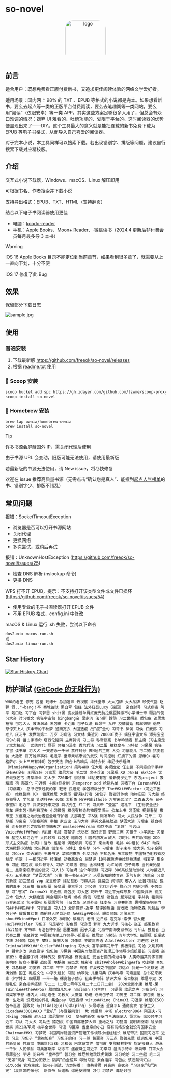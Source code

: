 # so-novel

<div align="center">
  <img src="assets/logo-1.ico" alt="logo" style="width: 128px; border-radius: 25px">
</div>

## 前言

适合用户：既想免费看正版付费新书，又追求更佳阅读体验的网络文学爱好者。

适用场景：国内网上 98% 的 TXT 、EPUB 等格式的小说都是完本。如果想看新书，要么去起点等一类的正版平台付费阅读，要么去笔趣阁等一类网站，要么用“阅读”（仅限安卓）等一类
APP。其实这些方案足够很多人用了，但总会有众口难调的情况：嫌弃 UI
难看的、吐槽功能的、受限于平台的。这时阅读器的优势便显现出来了——DIY。这个工具最大的意义就是能把连载的新书免费下载为 EPUB
等电子书格式，从而导入自己喜爱的阅读器。

对于完本小说，本工具同样可以搜索下载。若出现错别字、排版等问题，建议自行搜索下载对应精校版。

## 介绍

交互式小说下载器，Windows、macOS、Linux 解压即用

可根据书名、作者搜索并下载小说

支持导出格式：EPUB、TXT、HTML（支持翻页）

结合以下电子书阅读器使用更佳

- 电脑：[koodo-reader](https://www.koodoreader.com/zh)
- 手机：[Apple Books](https://www.apple.com/apple-books/)、[Moon+ Reader](https://moondownload.com/chinese.html)、<del>
  微信读书</del>（2024.4 更新后非付费会员每月最多导 3 本书）

> [!WARNING]
>
> iOS 16 Apple Books 目录不能定位到当前章节，如果看到很多章了，就需要从上一直向下划，十分不便
>
> iOS 17 修复了此 Bug

## 效果

保留部分下载日志

![sample.jpg](assets/sample.jpg)

## 使用

### 普通安装

1. 下载最新版 https://github.com/freeok/so-novel/releases
2. 根据 [readme.txt](input%2Freadme.txt) 使用

### 🍨 Scoop 安装

```bash
scoop bucket add spc https://gh.idayer.com/github.com/lzwme/scoop-proxy-cn
scoop install so-novel
```

### 🍺 Homebrew 安装

```bash
brew tap ownia/homebrew-ownia
brew install so-novel
```

> [!TIP]
>
> 许多书源会屏蔽国外 IP，需关闭代理后使用
>
> 由于书源 URL 会变动，旧版可能无法使用，请使用最新版
>
> 若最新版的书源无法使用，请 New issue，将尽快修复
>
> 欢迎在 issue 推荐高质量书源（无需点击“确认您是真人”、能搜到[起点人气榜单](https://www.qidian.com/rank/)的书、错别字少、排版不错乱）

## 常见问题

报错：SocketTimeoutException

- 浏览器是否可以打开书源网站
- 关闭代理
- 更换网络
- 多次尝试，或稍后再试

报错：UnknownHostException (https://github.com/freeok/so-novel/issues/25)

- 检查 DNS 解析 (nslookup 命令)
- 更换 DNS

WPS 打不开 EPUB，提示：不支持打开该类型文件或文件已损坏 (https://github.com/freeok/so-novel/issues/54)

- 使用专业的电子书阅读器打开 EPUB 文件
- 不用 EPUB 格式，config.ini 中修改

macOS & Linux 运行 .sh 失败，尝试以下命令

 ```bash
 dos2unix macos-run.sh
 或
 dos2unix linux-run.sh
 ```

## Star History

[![Star History Chart](https://api.star-history.com/svg?repos=freeok/so-novel&type=Date)](https://star-history.com/#freeok/so-novel&Date)

## 防护测试 [(GitCode 的无耻行为)](https://www.cnblogs.com/gt-it/p/18271287)

```text
WHO的君王 修宪 包皇 戏博士 总加速师 云视察 末代皇帝 大大招牌 大大品牌 颐使气指 赵弹 假.."~bang！卒 秦城监狱 黑白翠 包经 法外狂徒Lucy（德国） 亲自封号 习式病毒 阿平 戴口赵 习下台 习梦思 shit侯 宽衣撸绣单肩扛麦光腚拉碾歪脖撒币小学博士帝 颐指气使 习大帝 讨习檄文 疯狂宇宙包 bingbang帝 梁家河 法习斯 蹄防 习二世胡亥 悉包皮 追思焦裕禄 包包大人 坡涛汹涌 系包皮 卡近菲 包子兵法 截颈平 九评 疫情蔓延 翡翠娘娘 退党 恐惊天上人 庆丰帝的千秋梦 通商宽衣 大国造疫 战“疫”金句 习背书 屎侯 习侯 扛麦郎 习老八 灰习牛 袁世凯第二 万岁 习病法 习大林 集近闭 20000T麦子 疯狂宇宙大帝 添宪宝宝 习尔布特 狙击手待命 塔西佗陷阱 主席贺词 刁二将 称帝修宪 书单吟诵者 彭主席（习主席走了太太接班） 武统时代 尼哥 领袖习澡水 粪坑兵法 习二蛋 糟糕皇帝 习特勒 习呆呆 疯狂宇宙 读书单 习犬犬 一天游泳一千米 禁评封号 做N届的主席 大兔 习低能儿 刁二婚 抗麦套装 大撒币 百万雄师事件 毛进平 皇帝亲临忠诚的武汉 时间控制 红旗下的蛋 恩维尔·霍习 格萨尔 头上三尺有神明 包子宪法 阳台上的哨兵 维持会长 维尼快乐组织（Winnie##Happy##Organization）简称WHO 任大炮 央视姓党 任志强 不同意的举手##没有##没有 无限连任 习家军 维尼大帝 毛二世 席子兵法 习尿瓶 XD 习正日 花花公子 世界最强乞丐 清华毕业 习太孑 720事件 崇祯帝 维尼梗有害 爱新觉罗近平 东方project 吸精瓶 孢 那翠化 刁近猴 主席+终身制 习emperor xdd 枪毙名单 习猪下台 Corona##Xi（习病毒） 总书记来过我的家 鞋哥 民进党 学包积极分子 The##Xi##Factor（习近平因素） 维稳警察（O） 糖尿维尼 大撒币 错误执行者 SB包子 野蛮其体魄 动物庄园 习大郎 终身领导人 学包率 乳透社##小反旗 太祖兔 Mr##Shithole 万岁来武汉了 二百五大帝 日子像蜜甜 毛近平 武汉委托李克强 粪坑先生 红二代 习武帝 “登基” 送礼平 《生物安全法》 倒车 庆丰包·勃列日涅夫 小习微信 相信有神论的物理学博士 公车上书 习歪嘴 视频看望 撒币宝 东瘟疫之地统治者暨全境守护者 支那毒王 平&强 厕所革命 习大 人民战争 刁斤二 习梦撕 习废帝 习澳塞斯库 宰相 家业论 玉习大帝 蔡英文最强助选 梦回大清 习后主 親自視頻 连专家也为之叹服的电脑天才 nmslese##dream 岿然不动 “复辟” 刁远山 Voice##of##Pooh V尼哥 毛装 赛禁评 洗尽贫 现任匪首 野兽主席 习孢子 小学居士 习皇帝 基拉大和习近平 人民领袖 戏包皮 腊肉包 川普的朋友or敌人 习时代 灭共助推器 XDD 形式主义防疫 孙笑川 哲欣 維尼頌 满脸喷粪 习包子 亲自考察 毛孙 4中组长 64岁 动森 大海掀翻小池塘 坟头蹦迪 倒车帝 习博士 皇帝梦 习卒 刁后主 影子末帝 傻大头 包子金刚腿 习Core 氼兲嫑炛 韦来书记 梁家河贵族 外交习语 不知名氏 庆丰废物 中国特色射秽煮疫制度 祈翠 十一郎习近平 拉清单 动物森友会 屎禁评 10号跳跳虎被维尼拉清单 捐麦子 集金币 习匪 嘻包皮 最后领导人 习驴 习殡法 普近 金科律玉 北红尾鸲 包子病毒 当代秦始皇 毛二 皇帝亲临忠诚的武汉 刁人13 习达姆 这个年很静 习近砰 386系统驱动游戏 人均接近八千万 五毛主席 “梦回大清” 习狍 第一书记王沪宁 人尽皆知的体育迷 沼气专家 清单帝 习皇的新装 初二圣君 vop 发皇帝梦 维尼挂彩 刁槑夶尛 食腐虫 闹得欢 邪大大 匪酋习维尼 孤独的毒王 习三拍 每日祈翠 帝皇頌 墨索里习 习公奭 半羽习近平 野心习 叩谢习恩 不强自息 习“甩锅” CoronaXi 彩色熊 洗包皮 习大乞 叼斤干 习近平光辉形象 中国爱非洲 役民五术 包大人 大锅瞻遗 两会期间+隐瞒 崇祯 黄俄 习思想 吸包皮 超邓赶毛 字共狗 猪禁评 万岁来武汉 包子露宪 祈翠語言包 十日文革 足球外交 扛麦帝 习奥赛斯库 裹嘎举吸钢闸门 习##卡##巴##卡 习言乱语 刁人13 爱新觉罗·近平 禁评的理由 習敗敗 动物之森 乳制品 学包分子 耀眼黄红黄 西朝鲜人民自治岛 A##Big##Deal 親自蒞臨 习张三丰 shuu##kinn##pei 口罩外交 神明论 读稿机 老街 近日成 迈克尔·索伊 習大佬 Heil##Xitler 习包子 习是春竹 彩色哥 习流氓 梦帝 九大诉求 习核心 赵王 感恩教育 shit禁评 背书单 专治各种不服 恩重如删 冠子兵法 北京中南海支部书记 刁斤山 独裁者 当代秦二世 毛魔转世 中国拉清单工作领导小组组长 维尼史 习猪头 青年大学包 细颈瓶 断崖式下跌 200吨 席近平 NMSL 慨撒大帝 习像章 不敢高声语 Adolf##Xitler 习进棺 赵付 Criminal##Xi##"Xitler"##Jinping 习大犬 富平学霸刁斤干 御板泽民 习蛤 文明其精神 朝令夕改 亲自删评 包包侠 习屎黄 中国离岸隐匿资产管理工作领导小组组组长 习瘟猪 赵家家仆 老歪脖子树 冰棒外交 倒车斯基 修宪连任 武当七侠的政治斗争 人类命运共同体首席架构师 智商不重要 战疫国 甩锅侠 骑巨龙 独彩者 shit##hole##bing##fa 吃赵弹 喜包皮 习总输记 习宽衣 习二卒 平平 包禁评 白猪 仲夏夜之中国梦 习远凸 我是一个足球迷 坡涛汹涌 国王 乳包文化 中字头组长 习贼 纳翠党 儿童习典 庆丰称帝 习索里尼 总书记来我家 小学博士 细瓶颈 一带一路 裸宽包子劾心 狙击手布阵 禁评大帝 亲自脱贫 维尼写史 次级乳包 亲自指挥疫情 习二二（二零二零年五月二十二日开二会） 2020全面小康 维尼·屎(Winnie##the##Poo) 腊肉馅儿包子 nmslman（习主席） 习语录 维尼之声 习条英机 习得梁家书卷 墙内人 维尼连任 习教父 大撒幣 劝进 总统包子习 习厉王 习二胖 袭包皮 信女愿一生吃素 没规划的葬礼 集金pay 习是春绿 virus##king ChinaXi 刁近乎 维尼DISCO 包帝巡游 習敗北 䒒(tiáo)菦(qín)苹(píng) 头号球迷 近身平A 通商宽衣 官僚主义 Cicada##3301##XD “登机”（与登基同音） 夶 维尼熊 冲塔 electron8964 阿道夫-习 习king 习躲躲 赵人13 维尼警察（X） 皇帝的新衣 天安门合法继承人 冤大头 瘟疫领主习近平 习夶 刁大犬 习兵法 嬉包皮 中国首席造梦大师 重地之战 习猪席 昆明湖涨潮 号屎洞 世宗 第22条军规 核平全世界 习语 习匪帝 当皇帝的小丑 没有网络安全就没有国家安全 Chairman##Xi 习梦死 中国离岸隐匿资产管理工作领导小组组组长 维尼带货 国贼习近平 近言 习总 习包子 “黄袍加身” 习包子的Fa 习一尊 包惠帝 习三点 野兽先辈 贬词包用 中国的新皇帝 共哀宗 电脑世代586 习和谐 巴拿马文件 惜包皮 支那精神野爹 指定接班人 游泳一千米 人民领袖 习奥塞斯库 胡志平 瘟疫降生习近平 习卒习 狙击手待命 喷粪帝 口罩大会 号尿壶公 平话 羽日帝 “皇帝梦” 普习金 维尼熊给跳跳虎黄牌 习习蛤蛤 习二坐船 毛二习 “无罩”现身 习王的田野上 隔离”的金葫芦 叩谢习恩 亲自指挥 习包皮 该违禁词汇由 GitCode 官方生成，仅用于测试，请勿传播！ 晚共昏君 共哀宗 宽衣帝 “习泽东”和“洪宪”（袁世凯的帝号） 新影帝 屎進瓶 你是反贼吗 习付 习禁评 尊蛤讨包
```